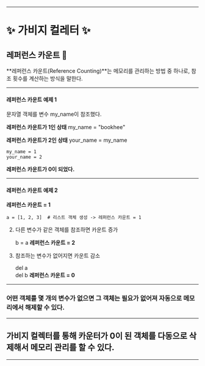  ---

 # ✨ 가비지 컬레터 ✨
 
 ## 레퍼런스 카운트 🦄

 **레퍼런스 카운트(Reference Counting)**는 메모리를 관리하는 방법 중 하나로, 참조 횟수를 계산하는 방식을 말한다. 

 --- 

#### 레퍼런스 카운트 예제 1

 문자열 객체를 변수 my_name이 참조했다.

 **레퍼런스 카운트가 1인 상태**
    my_name = "bookhee"

 **레퍼런스 카운트가 2인 상태**
    your_name = my_name 


    my_name = 1
    your_name = 2
  **레퍼런스 카운트가 0이 되었다.**
  
---

#### 레퍼런스 카운트 예제 2

**레퍼런스 카운트 = 1**

    a = [1, 2, 3]  # 리스트 객체 생성 -> 레퍼런스 카운트 = 1


2.	다른 변수가 같은 객체를 참조하면 카운트 증가

    b = a  **레퍼런스 카운트 = 2**


3.	참조하는 변수가 없어지면 카운트 감소

    del a  
    del b  **레퍼런스 카운트 = 0**

 ---

 ### 어떤 객체를 몇 개의 변수가 없으면 그 객체는 필요가 없어져 자동으로 메모리에서 해제할 수 있다.

 ---

 ## 가비지 컬렉터를 통해 카운터가 0이 된 객체를 다동으로 삭제해서 메모리 관리를 할 수 있다. 

 ---

